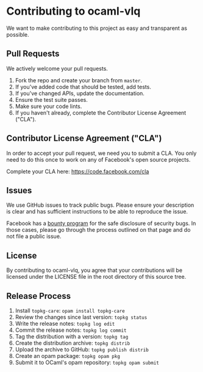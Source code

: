 # Contributing to ocaml-vlq

We want to make contributing to this project as easy and transparent as
possible.

## Pull Requests

We actively welcome your pull requests.

1. Fork the repo and create your branch from `master`.
2. If you've added code that should be tested, add tests.
3. If you've changed APIs, update the documentation.
4. Ensure the test suite passes.
5. Make sure your code lints.
6. If you haven't already, complete the Contributor License Agreement ("CLA").

## Contributor License Agreement ("CLA")

In order to accept your pull request, we need you to submit a CLA. You only need
to do this once to work on any of Facebook's open source projects.

Complete your CLA here: <https://code.facebook.com/cla>

## Issues

We use GitHub issues to track public bugs. Please ensure your description is
clear and has sufficient instructions to be able to reproduce the issue.

Facebook has a [bounty program](https://www.facebook.com/whitehat/) for the safe
disclosure of security bugs. In those cases, please go through the process
outlined on that page and do not file a public issue.

## License
By contributing to ocaml-vlq, you agree that your contributions will be licensed
under the LICENSE file in the root directory of this source tree.

## Release Process

1. Install `topkg-care`: `opam install topkg-care`
2. Review the changes since last version: `topkg status`
3. Write the release notes: `topkg log edit`
4. Commit the release notes: `topkg log commit`
5. Tag the distribution with a version: `topkg tag`
6. Create the distribution archive: `topkg distrib`
7. Upload the archive to GitHub: `topkg publish distrib`
8. Create an opam package: `topkg opam pkg`
9. Submit it to OCaml's opam repository: `topkg opam submit`
